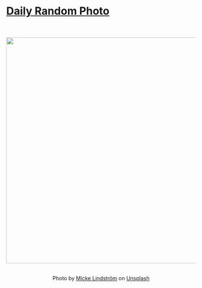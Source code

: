 # [Daily Random Photo](https://www.dailyrandomphoto.com/)

<div align="center">
  <br>
  <br>
  <a href="https://www.dailyrandomphoto.com/p/2024/2024-05-27/"><img src="https://images.unsplash.com/photo-1714329781250-64b9125f689c?crop=entropy&cs=tinysrgb&fit=max&fm=jpg&ixid=M3w3NzUwOHwwfDF8cmFuZG9tfHx8fHx8fHx8MTcxNjc2OTk3M3w&ixlib=rb-4.0.3&q=80&w=1080" width="600px"></a>
  <br>
  <br>
  <p class="has-text-grey">Photo by <a href="https://unsplash.com/@misterlindstrom?utm_source=Daily%20Random%20Photo&amp;utm_medium=referral" target="_blank" rel="noopener noreferrer">Micke Lindström</a> on <a href="https://unsplash.com/photos/a-group-of-rocks-sitting-on-top-of-a-desert-Mu39DUwHhP4?utm_source=Daily%20Random%20Photo&amp;utm_medium=referral" target="_blank" rel="noopener noreferrer">Unsplash</a></p>
</div>
